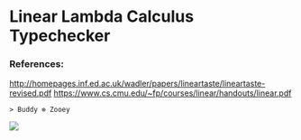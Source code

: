 # Linear Lambda Calculus Typechecker

### References:

http://homepages.inf.ed.ac.uk/wadler/papers/lineartaste/lineartaste-revised.pdf
https://www.cs.cmu.edu/~fp/courses/linear/handouts/linear.pdf

`> Buddy ⊗ Zooey`

![](https://farm2.staticflickr.com/1737/42633488751_a04a01730a_b.jpg)